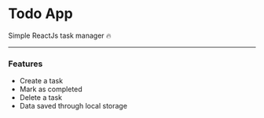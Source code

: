# Todo App
Simple ReactJs task manager 🔥

---

### Features

- Create a task
- Mark as completed
- Delete a task
- Data saved through local storage 
